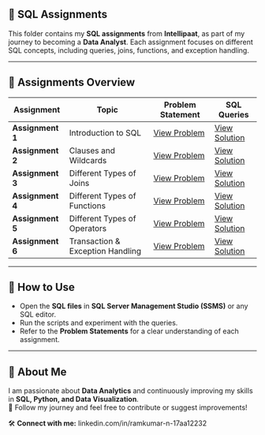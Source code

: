 ## 📂 SQL Assignments

This folder contains my **SQL assignments** from **Intellipaat**, as part of my journey to becoming a **Data Analyst**. Each assignment focuses on different SQL concepts, including queries, joins, functions, and exception handling.

---

## 🔹 Assignments Overview

| Assignment | Topic | Problem Statement | SQL Queries |
|------------|-------------------------------|------------------|------------|
| **Assignment 1** | Introduction to SQL | [View Problem](SQL_Assignment_01_Problem.pdf) | [View Solution](Assignments/Assignment_01/SQL_Assignment_01.sql) |
| **Assignment 2** | Clauses and Wildcards | [View Problem](Assignments/Assignment_02/SQL_Assignment_02_Problem.pdf) | [View Solution](Assignments/Assignment_02/SQL_Assignment_02.sql) |
| **Assignment 3** | Different Types of Joins | [View Problem](Assignments/Assignment_03/SQL_Assignment_03_Problem.pdf) | [View Solution](Assignments/Assignment_03/SQL_Assignment_03.sql) |
| **Assignment 4** | Different Types of Functions | [View Problem](Assignments/Assignment_04/SQL_Assignment_04_Problem.pdf) | [View Solution](Assignments/Assignment_04/SQL_Assignment_04.sql) |
| **Assignment 5** | Different Types of Operators | [View Problem](Assignments/Assignment_05/SQL_Assignment_05_Problem.pdf) | [View Solution](Assignments/Assignment_05/SQL_Assignment_05.sql) |
| **Assignment 6** | Transaction & Exception Handling | [View Problem](Assignments/Assignment_06/SQL_Assignment_06_Problem.pdf) | [View Solution](Assignments/Assignment_06/SQL_Assignment_06.sql) |


---

## 📄 How to Use
- Open the **SQL files** in **SQL Server Management Studio (SSMS)** or any SQL editor.  
- Run the scripts and experiment with the queries.
- Refer to the **Problem Statements** for a clear understanding of each assignment.

---

## 📌 About Me
I am passionate about **Data Analytics** and continuously improving my skills in **SQL, Python, and Data Visualization**.  
📍 Follow my journey and feel free to contribute or suggest improvements!

🛠️ **Connect with me:** linkedin.com/in/ramkumar-n-17aa12232

